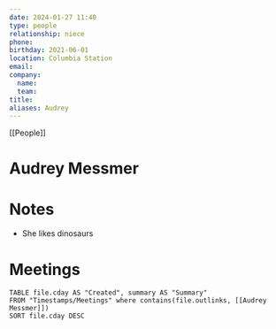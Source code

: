 ```yaml
---
date: 2024-01-27 11:40
type: people
relationship: niece
phone:
birthday: 2021-06-01
location: Columbia Station
email:
company: 
  name: 
  team: 
title:
aliases: Audrey
---
```


[[People]]

# Audrey Messmer


# Notes
- She likes dinosaurs

# Meetings
```dataview
TABLE file.cday AS "Created", summary AS "Summary"
FROM "Timestamps/Meetings" where contains(file.outlinks, [[Audrey Messmer]])
SORT file.cday DESC
```

